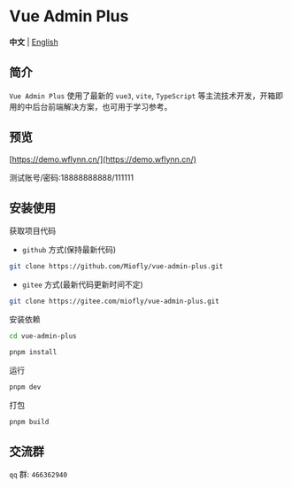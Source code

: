 # Vue Admin Plus

**中文** | [English](./README.md)

## 简介

`Vue Admin Plus` 使用了最新的 `vue3`, `vite`, `TypeScript` 等主流技术开发，开箱即用的中后台前端解决方案，也可用于学习参考。

## 预览

[https://demo.wflynn.cn/](https://demo.wflynn.cn/)

测试账号/密码:18888888888/111111

## 安装使用

获取项目代码

- `github` 方式(保持最新代码)

```bash
git clone https://github.com/Miofly/vue-admin-plus.git
```

- `gitee` 方式(最新代码更新时间不定)

```bash
git clone https://gitee.com/miofly/vue-admin-plus.git
```

安装依赖

```bash
cd vue-admin-plus

pnpm install

```

运行

```bash
pnpm dev
```

打包

```bash
pnpm build
```

## 交流群

`qq` 群: `466362940`
